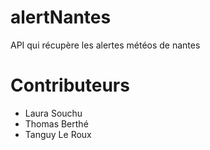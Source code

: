 # alertNantes
API qui récupère les alertes météos de nantes

# Contributeurs
- Laura Souchu
- Thomas Berthé
- Tanguy Le Roux
